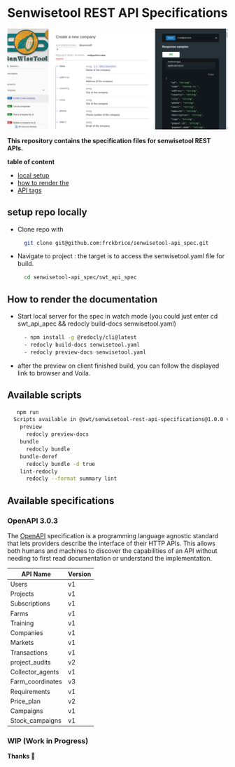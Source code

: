 # Senwisetool REST API Specifications

![dislay image](docs/swt-project-image.png)

__This repository contains the specification files for  senwisetool REST APIs.__

__table of content__

- [local setup](#setup-repo-locally)
- [how to render the](#how-to-render-the-documentation)
- [API tags](#api-tags)

## setup repo locally

- Clone repo with
  
  ```bash
    git clone git@github.com:frckbrice/senwisetool-api_spec.git
  ```

- Navigate to project : the target is to access the senwisetool.yaml file for build.

  ```bash
    cd senwisetool-api_spec/swt_api_spec
  ```

## How to render the documentation

<!-- - Install Redoc CLI with the command `npm i redoc-cli -g` -->

- Start local server for the spec in watch mode (you could just enter cd swt_api_apec && redocly build-docs senwisetool.yaml)

    ```bash
      - npm install -g @redocly/cli@latest
      - redocly build-docs senwisetool.yaml
      - redocly preview-docs senwisetool.yaml
    ```
- after the preview on client finished build, you can follow the displayed link to browser and Voila.
## Available scripts
  ```bash
     npm run
    Scripts available in @swt/senwisetool-rest-api-specifications@1.0.0 via `npm run-script`:
      preview
        redocly preview-docs
      bundle
        redocly bundle
      bundle-deref
        redocly bundle -d true
      lint-redocly
        redocly --format summary lint
  ```
## Available specifications

### OpenAPI 3.0.3

The [OpenAPI](https://swagger.io/specification/v3/) specification is a programming language agnostic standard that lets providers describe the interface of their HTTP APIs. This allows both humans and machines to discover the capabilities of an API without needing to first read documentation or understand the implementation.
 
| API Name              | Version |
|-----------------------|---------|
| Users                 | v1      |                      
| Projects              | v1      |                           |
| Subscriptions         | v1      |
| Farms                 | v1      |
| Training              | v1      | 
| Companies             | v1      | 
| Markets               | v1      | 
| Transactions          | v1      | 
| project_audits        | v2      |
| Collector_agents      | v1      | 
| Farm_coordinates      | v3      | 
| Requirements          | v1      | 
| Price_plan            | v2      |
| Campaigns             | v1      | 
| Stock_campaigns       | v1      | 
                       



### WIP (Work in Progress)
__Thanks 🚀__
